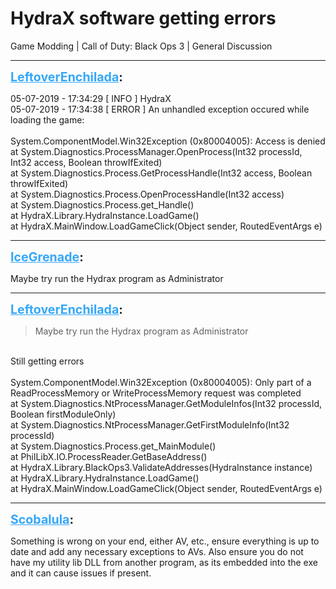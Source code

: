 # HydraX software getting errors
Game Modding | Call of Duty: Black Ops 3 | General Discussion

---
<strong style="font-size: 1.4em;"><span style="text-decoration: underline;text-decoration-color: #34a7f9;"><span style="color:#34a7f9;">LeftoverEnchilada</span></span>:</strong>

<p>05-07-2019 - 17:34:29 [ INFO ] HydraX<br />05-07-2019 - 17:34:38 [ ERROR ] An unhandled exception occured while loading the game:<br /><br />System.ComponentModel.Win32Exception (0x80004005): Access is denied<br />   at System.Diagnostics.ProcessManager.OpenProcess(Int32 processId, Int32 access, Boolean throwIfExited)<br />   at System.Diagnostics.Process.GetProcessHandle(Int32 access, Boolean throwIfExited)<br />   at System.Diagnostics.Process.OpenProcessHandle(Int32 access)<br />   at System.Diagnostics.Process.get_Handle()<br />   at HydraX.Library.HydraInstance.LoadGame()<br />   at HydraX.MainWindow.LoadGameClick(Object sender, RoutedEventArgs e)</p>

---
<strong style="font-size: 1.4em;"><span style="text-decoration: underline;text-decoration-color: #34a7f9;"><span style="color:#34a7f9;">IceGrenade</span></span>:</strong>

<p>Maybe try run the Hydrax program as Administrator</p>

---
<strong style="font-size: 1.4em;"><span style="text-decoration: underline;text-decoration-color: #34a7f9;"><span style="color:#34a7f9;">LeftoverEnchilada</span></span>:</strong>

<p><blockquote>Maybe try run the Hydrax program as Administrator<br /></blockquote><br />Still getting errors <br /><br />System.ComponentModel.Win32Exception (0x80004005): Only part of a ReadProcessMemory or WriteProcessMemory request was completed<br />   at System.Diagnostics.NtProcessManager.GetModuleInfos(Int32 processId, Boolean firstModuleOnly)<br />   at System.Diagnostics.NtProcessManager.GetFirstModuleInfo(Int32 processId)<br />   at System.Diagnostics.Process.get_MainModule()<br />   at PhilLibX.IO.ProcessReader.GetBaseAddress()<br />   at HydraX.Library.BlackOps3.ValidateAddresses(HydraInstance instance)<br />   at HydraX.Library.HydraInstance.LoadGame()<br />   at HydraX.MainWindow.LoadGameClick(Object sender, RoutedEventArgs e)</p>

---
<strong style="font-size: 1.4em;"><span style="text-decoration: underline;text-decoration-color: #34a7f9;"><span style="color:#34a7f9;">Scobalula</span></span>:</strong>

<p>Something is wrong on your end, either AV, etc., ensure everything is up to date and add any necessary exceptions to AVs. Also ensure you do not have my utility lib DLL from another program, as its embedded into the exe and it can cause issues if present.</p>
